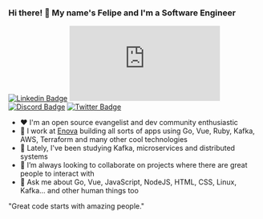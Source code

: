 ### Hi there! 👋 My name's Felipe and I'm a Software Engineer

[![Linkedin Badge](https://img.shields.io/badge/-felipeasandrade-0073b1?style=flat-rounded-square&logo=Linkedin&logoColor=white&link=https://www.linkedin.com/in/felipeasandrade)](https://www.linkedin.com/in/felipeasandrade)
[![Gmail Badge](https://img.shields.io/badge/--white?style=social&label=&#847;fasa.work@gmail.com&logo=Gmail&logoColor=c14438&link=mailto:fasa.work@gmail.com)](mailto:fasa.work@gmail.com)
[![Discord Badge](https://img.shields.io/badge/Felipe%20Andrade-1327-7289da?style=flat-rounded-square&logo=Discord&logoColor=7289da&labelColor=4f545c)](https://discord.com)
[![Twitter Badge](https://img.shields.io/twitter/follow/kaisensan?style=social)](https://twitter.com/kaisensan)

- ❤ I'm an open source evangelist and dev community enthusiastic
- 🔭 I work at [Enova](https://www.enova.com/) building all sorts of apps using Go, Vue, Ruby, Kafka, AWS, Terraform and many other cool technologies
- 🌱 Lately, I've been studying Kafka, microservices and distributed systems
- 👯 I’m always looking to collaborate on projects where there are great people to interact with
- 💬 Ask me about Go, Vue, JavaScript, NodeJS, HTML, CSS, Linux, Kafka... and other human things too

"Great code starts with amazing people."


<!--
**Kaisen-san/Kaisen-san** is a ✨ _special_ ✨ repository because its `README.md` (this file) appears on your GitHub profile.

Here are some ideas to get you started:

- 🔭 I’m currently working on ...
- 🌱 I’m currently learning ...
- 👯 I’m looking to collaborate on ...
- 🤔 I’m looking for help with ...
- 💬 Ask me about ...
- 📫 How to reach me: ...
- 😄 Pronouns: ...
- ⚡ Fun fact: ...
-->

